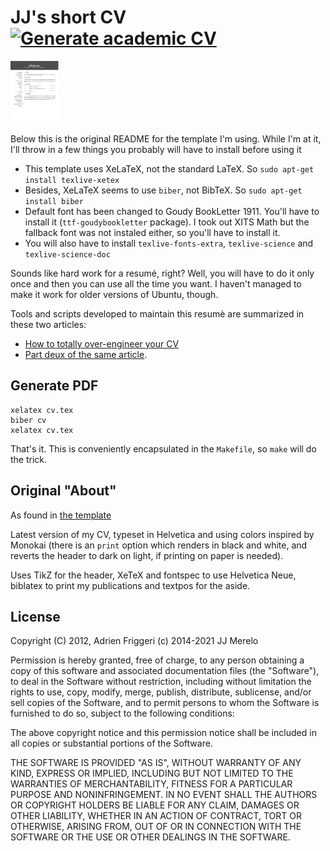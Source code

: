 # JJ's short CV [![Generate academic CV](https://github.com/JJ/cv/actions/workflows/R-stuff.yml/badge.svg)](https://github.com/JJ/cv/actions/workflows/R-stuff.yml)

[![CV download page](cv.png)](DOWNLOAD)

Below this is the original README for the template I'm using. While I'm at it,
I'll throw in a few things you probably will have to install before using it

* This template uses XeLaTeX, not the standard LaTeX. So `sudo apt-get install texlive-xetex`
* Besides, XeLaTeX seems to use `biber`, not BibTeX. So `sudo apt-get install biber`
* Default font has been changed to Goudy BookLetter 1911. You'll have
  to install it (`ttf-goudybookletter` package). I took out XITS Math but the fallback font was not
  instaled either, so you'll have to install it.
* You will also have to install `texlive-fonts-extra`, `texlive-science` and `texlive-science-doc`

Sounds like hard work for a resumé, right? Well, you will have to do
it only once and then you can use all the time you want. I haven't
managed to make it work for older versions of Ubuntu, though.

Tools and scripts developed to maintain this resumè are summarized in these two
articles:

* [How to totally over-engineer your
  CV](https://dev.to/jj/how-to-totally-over-engineer-your-cv-in-a-few-easy-steps-6ha)
* [Part deux of the same
  article](https://dev.to/jj/how-to-totally-over-engineer-your-cv-part-two-1oip).

## Generate PDF

	xelatex cv.tex
	biber cv
	xelatex cv.tex

That's it. This is conveniently encapsulated in the `Makefile`, so `make` will do the trick.

## Original "About"

As found in [the
template](https://www.overleaf.com/latex/templates/friggeri-cv-template/hmnchbfmjgqh)

Latest version of my CV, typeset in Helvetica and using colors
inspired by Monokai (there is an `print` option which renders in black
and white, and reverts the header to dark on light, if printing on
paper is needed).

Uses TikZ for the header, XeTeX and fontspec to use Helvetica Neue,
biblatex to print my publications and textpos for the aside.


## License

Copyright (C) 2012, Adrien Friggeri
(c) 2014-2021 JJ Merelo

Permission is hereby granted, free of charge, to any person obtaining a copy of this software and associated documentation files (the "Software"), to deal in the Software without restriction, including without limitation the rights to use, copy, modify, merge, publish, distribute, sublicense, and/or sell copies of the Software, and to permit persons to whom the Software is furnished to do so, subject to the following conditions:

The above copyright notice and this permission notice shall be included in all copies or substantial portions of the Software.

THE SOFTWARE IS PROVIDED "AS IS", WITHOUT WARRANTY OF ANY KIND, EXPRESS OR IMPLIED, INCLUDING BUT NOT LIMITED TO THE WARRANTIES OF MERCHANTABILITY, FITNESS FOR A PARTICULAR PURPOSE AND NONINFRINGEMENT. IN NO EVENT SHALL THE AUTHORS OR COPYRIGHT HOLDERS BE LIABLE FOR ANY CLAIM, DAMAGES OR OTHER LIABILITY, WHETHER IN AN ACTION OF CONTRACT, TORT OR OTHERWISE, ARISING FROM, OUT OF OR IN CONNECTION WITH THE SOFTWARE OR THE USE OR OTHER DEALINGS IN THE SOFTWARE.
